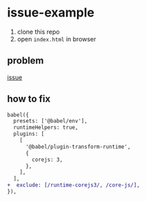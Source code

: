 # issue-example

1. clone this repo
2. open `index.html` in browser

## problem

[issue](https://github.com/rollup/rollup-plugin-babel/issues/254#issuecomment-423762114)

## how to fix

```diff
babel({
  presets: ['@babel/env'],
  runtimeHelpers: true,
  plugins: [
    [
      '@babel/plugin-transform-runtime',
      {
        corejs: 3,
      },
    ],
  ],
+  exclude: [/runtime-corejs3/, /core-js/],
}),
```
